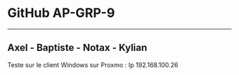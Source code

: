 # GitHub AP-GRP-9

---

## Axel - Baptiste - Notax - Kylian
Teste sur le client Windows sur Proxmo : Ip 192.168.100.26
